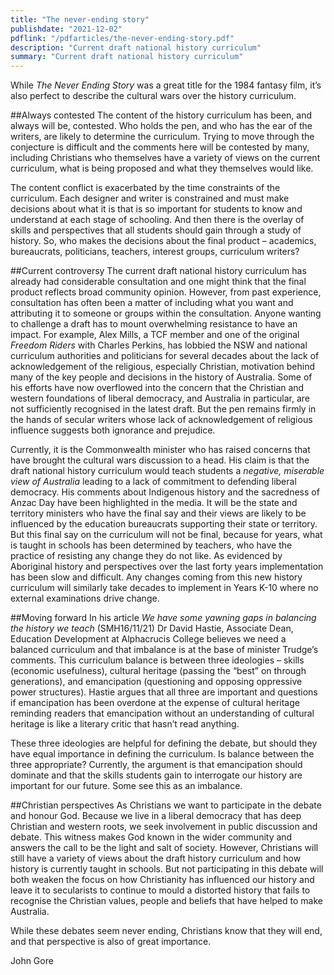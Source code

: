 ```yaml
---
title: "The never-ending story"
publishdate: "2021-12-02"
pdflink: "/pdfarticles/the-never-ending-story.pdf"
description: "Current draft national history curriculum"
summary: "Current draft national history curriculum"
---
```

While *The Never Ending Story* was a great title for the 1984 fantasy film, it’s also perfect to describe the cultural wars over the history curriculum.##Always contested
The content of the history curriculum has been, and always will be, contested. Who holds the pen, and who has the ear of the writers, are likely to determine the curriculum. Trying to move through the conjecture is difficult and the comments here will be contested by many, including Christians who themselves have a variety of views on the current curriculum, what is being proposed and what they themselves would like. The content conflict is exacerbated by the time constraints of the curriculum. Each designer and writer is constrained and must make decisions about what it is that is so important for students to know and understand at each stage of schooling. And then there is the overlay of skills and perspectives that all students should gain through a study of history. So, who makes the decisions about the final product – academics, bureaucrats, politicians, teachers, interest groups, curriculum writers?
##Current controversyThe current draft national history curriculum has already had considerable consultation and one might think that the final product reflects broad community opinion. However, from past experience, consultation has often been a matter of including what you want and attributing it to someone or groups within the consultation.  Anyone wanting to challenge a draft has to mount overwhelming resistance to have an impact. For example, Alex Mills, a TCF member and one of the original *Freedom Riders* with Charles Perkins, has lobbied the NSW and national curriculum authorities and politicians for several decades about the lack of acknowledgement of the religious, especially Christian, motivation behind many of the key people and decisions in the history of Australia. Some of his efforts have now overflowed into the concern that the Christian and western foundations of liberal democracy, and Australia in particular, are not sufficiently recognised in the latest draft. But the pen remains firmly in the hands of secular writers whose lack of acknowledgement of religious influence suggests both ignorance and prejudice. Currently, it is the Commonwealth minister who has raised concerns that have brought the cultural wars discussion to a head. His claim is that the draft national history curriculum would teach students a *negative, miserable view of Australia* leading to a lack of commitment to defending liberal democracy. His comments about Indigenous history and the sacredness of Anzac Day have been highlighted in the media. It will be the state and territory ministers who have the final say and their views are likely to be influenced by the education bureaucrats supporting their state or territory. But this final say on the curriculum will not be final, because for years, what is taught in schools has been determined by teachers, who have the practice of resisting any change they do not like. As evidenced by Aboriginal history and perspectives over the last forty years implementation has been slow and difficult. Any changes coming from this new history curriculum will similarly take decades to implement in Years K-10 where no external examinations drive change. 
##Moving forwardIn his article *We have some yawning gaps in balancing the history we teach* (SMH16/11/21) Dr David Hastie, Associate Dean, Education Development at Alphacrucis College believes we need a balanced curriculum and that imbalance is at the base of minister Trudge’s comments. This curriculum balance is between three ideologies – skills (economic usefulness), cultural heritage (passing the “best” on through generations), and emancipation (questioning and opposing oppressive power structures). Hastie argues that all three are important and questions if emancipation has been overdone at the expense of cultural heritage reminding readers that emancipation without an understanding of cultural heritage is like a literary critic that hasn’t read anything.These three ideologies are helpful for defining the debate, but should they have equal importance in defining the curriculum. Is balance between the three appropriate? Currently, the argument is that emancipation should dominate and that the skills students gain to interrogate our history are important for our future. Some see this as an imbalance.
##Christian perspectivesAs Christians we want to participate in the debate and honour God. Because we live in a liberal democracy that has deep Christian and western roots, we seek involvement in public discussion and debate. This witness makes God known in the wider community and answers the call to be the light and salt of society. However, Christians will still have a variety of views about the draft history curriculum and how history is currently taught in schools. But not participating in this debate will both weaken the focus on how Christianity has influenced our history and leave it to secularists to continue to mould a distorted history that fails to recognise the Christian values, people and beliefs that have helped to make Australia. While these debates seem never ending, Christians know that they will end, and that perspective is also of great importance.John Gore